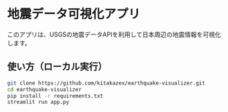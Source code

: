 # 地震データ可視化アプリ

このアプリは、USGSの地震データAPIを利用して日本周辺の地震情報を可視化します。

## 使い方（ローカル実行）

```bash
git clone https://github.com/kitakazex/earthquake-visualizer.git
cd earthquake-visualizer
pip install -r requirements.txt
streamlit run app.py
